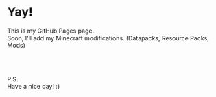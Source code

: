 # Yay!

This is my GitHub Pages page.<br>
Soon, I'll add my Minecraft modifications. (Datapacks, Resource Packs, Mods)

<br>
<br>

P.S.<br>
Have a nice day! :)
